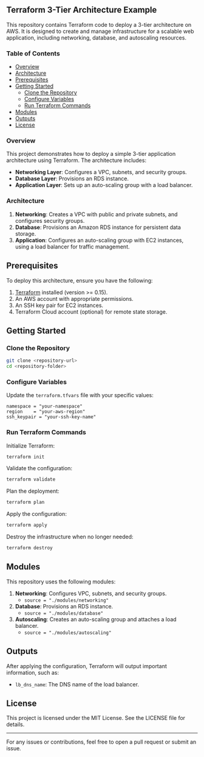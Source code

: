 ## Terraform 3-Tier Architecture Example

This repository contains Terraform code to deploy a 3-tier architecture on AWS. It is designed to create and manage infrastructure for a scalable web application, including networking, database, and autoscaling resources.

### Table of Contents
- [Overview](#overview)
- [Architecture](#architecture)
- [Prerequisites](#prerequisites)
- [Getting Started](#getting-started)
  - [Clone the Repository](#clone-the-repository)
  - [Configure Variables](#configure-variables)
  - [Run Terraform Commands](#run-terraform-commands)
- [Modules](#modules)
- [Outputs](#outputs)
- [License](#license)

### Overview
This project demonstrates how to deploy a simple 3-tier application architecture using Terraform. The architecture includes:
- **Networking Layer**: Configures a VPC, subnets, and security groups.
- **Database Layer**: Provisions an RDS instance.
- **Application Layer**: Sets up an auto-scaling group with a load balancer.

### Architecture
1. **Networking**: Creates a VPC with public and private subnets, and configures security groups.
2. **Database**: Provisions an Amazon RDS instance for persistent data storage.
3. **Application**: Configures an auto-scaling group with EC2 instances, using a load balancer for traffic management.

## Prerequisites
To deploy this architecture, ensure you have the following:

1. [Terraform](https://www.terraform.io/downloads.html) installed (version >= 0.15).
2. An AWS account with appropriate permissions.
3. An SSH key pair for EC2 instances.
4. Terraform Cloud account (optional) for remote state storage.

## Getting Started

### Clone the Repository
```bash
git clone <repository-url>
cd <repository-folder>
```

### Configure Variables
Update the `terraform.tfvars` file with your specific values:
```hcl
namespace = "your-namespace"
region    = "your-aws-region"
ssh_keypair = "your-ssh-key-name"
```

### Run Terraform Commands
Initialize Terraform:
```bash
terraform init
```

Validate the configuration:
```bash
terraform validate
```

Plan the deployment:
```bash
terraform plan
```

Apply the configuration:
```bash
terraform apply
```

Destroy the infrastructure when no longer needed:
```bash
terraform destroy
```

## Modules
This repository uses the following modules:

1. **Networking**: Configures VPC, subnets, and security groups.
    - `source = "./modules/networking"`
2. **Database**: Provisions an RDS instance.
    - `source = "./modules/database"`
3. **Autoscaling**: Creates an auto-scaling group and attaches a load balancer.
    - `source = "./modules/autoscaling"`

## Outputs
After applying the configuration, Terraform will output important information, such as:
- `lb_dns_name`: The DNS name of the load balancer.

## License
This project is licensed under the MIT License. See the LICENSE file for details.

---

For any issues or contributions, feel free to open a pull request or submit an issue.
